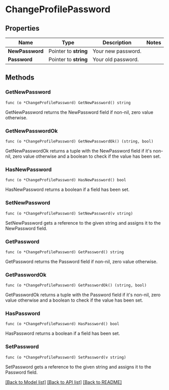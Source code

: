 # ChangeProfilePassword

## Properties

Name | Type | Description | Notes
------------ | ------------- | ------------- | -------------
**NewPassword** | Pointer to **string** | Your new password. | 
**Password** | Pointer to **string** | Your old password. | 

## Methods

### GetNewPassword

`func (o *ChangeProfilePassword) GetNewPassword() string`

GetNewPassword returns the NewPassword field if non-nil, zero value otherwise.

### GetNewPasswordOk

`func (o *ChangeProfilePassword) GetNewPasswordOk() (string, bool)`

GetNewPasswordOk returns a tuple with the NewPassword field if it's non-nil, zero value otherwise
and a boolean to check if the value has been set.

### HasNewPassword

`func (o *ChangeProfilePassword) HasNewPassword() bool`

HasNewPassword returns a boolean if a field has been set.

### SetNewPassword

`func (o *ChangeProfilePassword) SetNewPassword(v string)`

SetNewPassword gets a reference to the given string and assigns it to the NewPassword field.

### GetPassword

`func (o *ChangeProfilePassword) GetPassword() string`

GetPassword returns the Password field if non-nil, zero value otherwise.

### GetPasswordOk

`func (o *ChangeProfilePassword) GetPasswordOk() (string, bool)`

GetPasswordOk returns a tuple with the Password field if it's non-nil, zero value otherwise
and a boolean to check if the value has been set.

### HasPassword

`func (o *ChangeProfilePassword) HasPassword() bool`

HasPassword returns a boolean if a field has been set.

### SetPassword

`func (o *ChangeProfilePassword) SetPassword(v string)`

SetPassword gets a reference to the given string and assigns it to the Password field.


[[Back to Model list]](../README.md#documentation-for-models) [[Back to API list]](../README.md#documentation-for-api-endpoints) [[Back to README]](../README.md)


